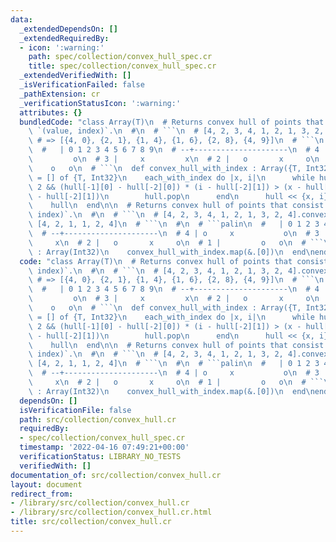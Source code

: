 ```yaml
---
data:
  _extendedDependsOn: []
  _extendedRequiredBy:
  - icon: ':warning:'
    path: spec/collection/convex_hull_spec.cr
    title: spec/collection/convex_hull_spec.cr
  _extendedVerifiedWith: []
  _isVerificationFailed: false
  _pathExtension: cr
  _verificationStatusIcon: ':warning:'
  attributes: {}
  bundledCode: "class Array(T)\n  # Returns convex hull of points that consist of\
    \ `(value, index)`.\n  #\n  # ```\n  # [4, 2, 3, 4, 1, 2, 1, 3, 2, 4].convex_hull_with_index\
    \ # => [{4, 0}, {2, 1}, {1, 4}, {1, 6}, {2, 8}, {4, 9}]\n  # ```\n  #\n  # ```palin\n\
    \  #   | 0 1 2 3 4 5 6 7 8 9\n  # --+---------------------\n  # 4 | o     x  \
    \         o\n  # 3 |     x         x\n  # 2 |   o       x     o\n  # 1 |     \
    \    o   o\n  # ```\n  def convex_hull_with_index : Array({T, Int32})\n    hull\
    \ = [] of {T, Int32}\n    each_with_index do |x, i|\n      while hull.size >=\
    \ 2 && (hull[-1][0] - hull[-2][0]) * (i - hull[-2][1]) > (x - hull[-2][0]) * (hull[-1][1]\
    \ - hull[-2][1])\n        hull.pop\n      end\n      hull << {x, i}\n    end\n\
    \    hull\n  end\n\n  # Returns convex hull of points that consist of `(value,\
    \ index)`.\n  #\n  # ```\n  # [4, 2, 3, 4, 1, 2, 1, 3, 2, 4].convex_hull # =>\
    \ [4, 2, 1, 1, 2, 4]\n  # ```\n  #\n  # ```palin\n  #   | 0 1 2 3 4 5 6 7 8 9\n\
    \  # --+---------------------\n  # 4 | o     x           o\n  # 3 |     x    \
    \     x\n  # 2 |   o       x     o\n  # 1 |         o   o\n  # ```\n  def convex_hull\
    \ : Array(Int32)\n    convex_hull_with_index.map(&.[0])\n  end\nend\n"
  code: "class Array(T)\n  # Returns convex hull of points that consist of `(value,\
    \ index)`.\n  #\n  # ```\n  # [4, 2, 3, 4, 1, 2, 1, 3, 2, 4].convex_hull_with_index\
    \ # => [{4, 0}, {2, 1}, {1, 4}, {1, 6}, {2, 8}, {4, 9}]\n  # ```\n  #\n  # ```palin\n\
    \  #   | 0 1 2 3 4 5 6 7 8 9\n  # --+---------------------\n  # 4 | o     x  \
    \         o\n  # 3 |     x         x\n  # 2 |   o       x     o\n  # 1 |     \
    \    o   o\n  # ```\n  def convex_hull_with_index : Array({T, Int32})\n    hull\
    \ = [] of {T, Int32}\n    each_with_index do |x, i|\n      while hull.size >=\
    \ 2 && (hull[-1][0] - hull[-2][0]) * (i - hull[-2][1]) > (x - hull[-2][0]) * (hull[-1][1]\
    \ - hull[-2][1])\n        hull.pop\n      end\n      hull << {x, i}\n    end\n\
    \    hull\n  end\n\n  # Returns convex hull of points that consist of `(value,\
    \ index)`.\n  #\n  # ```\n  # [4, 2, 3, 4, 1, 2, 1, 3, 2, 4].convex_hull # =>\
    \ [4, 2, 1, 1, 2, 4]\n  # ```\n  #\n  # ```palin\n  #   | 0 1 2 3 4 5 6 7 8 9\n\
    \  # --+---------------------\n  # 4 | o     x           o\n  # 3 |     x    \
    \     x\n  # 2 |   o       x     o\n  # 1 |         o   o\n  # ```\n  def convex_hull\
    \ : Array(Int32)\n    convex_hull_with_index.map(&.[0])\n  end\nend\n"
  dependsOn: []
  isVerificationFile: false
  path: src/collection/convex_hull.cr
  requiredBy:
  - spec/collection/convex_hull_spec.cr
  timestamp: '2022-04-16 07:49:21+00:00'
  verificationStatus: LIBRARY_NO_TESTS
  verifiedWith: []
documentation_of: src/collection/convex_hull.cr
layout: document
redirect_from:
- /library/src/collection/convex_hull.cr
- /library/src/collection/convex_hull.cr.html
title: src/collection/convex_hull.cr
---
```

